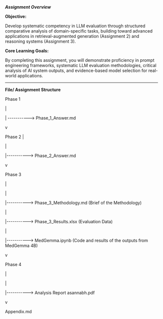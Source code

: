 ***Assignment Overview***

**Objective:** 

Develop systematic competency in LLM evaluation through structured comparative analysis of domain-specific tasks, building toward advanced applications in retrieval-augmented generation (Assignment 2) and reasoning systems (Assignment 3).

**Core Learning Goals:**

By completing this assignment, you will demonstrate proficiency in prompt engineering frameworks, systematic LLM evaluation methodologies, critical analysis of AI system outputs, and evidence-based model selection for real-world applications.


------
**File/ Assignment Structure**

Phase 1

|

| ----------->  Phase_1_Answer.md

v 

Phase 2
|

|

|-----------> Phase_2_Answer.md

v

Phase 3

|

|

|-----------> Phase_3_Methodology.md (Brief of the Methodology)

|

|-----------> Phase_3_Results.xlsx  (Evaluation Data)

|

|-----------> MedGemma.ipynb  (Code and results of the outputs from MedGemma 4B)

v

Phase 4

|

|

|-----------> Analysis Report asannabh.pdf

v

Appendix.md

